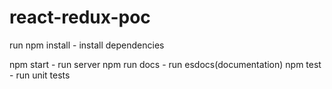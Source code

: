 # react-redux-poc

run npm install - install dependencies

npm start - run server
npm run docs - run esdocs(documentation)
npm test - run unit tests
